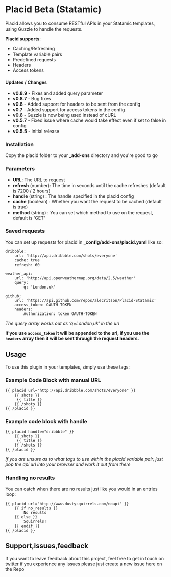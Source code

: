 # Placid Beta (Statamic)

Placid allows you to consume RESTful APIs in your Statamic templates, using Guzzle to handle the requests. 

**Placid supports**:
- Caching/Refreshing
- Template variable pairs
- Predefined requests
- Headers
- Access tokens
 
#### Updates / Changes
- **v0.8.9** - Fixes and added query parameter
- **v0.8.7** - Bug fixes
- **v0.8** - Added support for headers to be sent from the config
- **v0.7** - Added support for access tokens in the config
- **v0.6** - Guzzle is now being used instead of cURL
- **v0.5.7** - Fixed issue where cache would take effect even if set to false in config
- **v0.5.5** - Initial release
	
### Installation
Copy the placid folder to your **_add-ons** directory and you're good to go

### Parameters
- **URL**: The URL to request
- **refresh** (number): The time in seconds until the cache refreshes (default is 7200 / 2 hours)
- **handle** (string) : The handle specified in the placid config
- **cache** (boolean) : Whether you want the request to be cached (default is true)
- **method** (string) : You can set which method to use on the request, default is 'GET' 

### Saved requests
You can set up requests for placid in **_config/add-ons/placid.yaml** like so:

	dribbble:
		url: 'http://api.dribbble.com/shots/everyone'
		cache: true
		refresh: 60

	weather_api:
		url: 'http://api.openweathermap.org/data/2.5/weather'
		query:
			q: 'London,uk'

	github:
		url: 'https://api.github.com/repos/alecritson/Placid-Statamic'
		access_token: OAUTH-TOKEN
		headers:
			Authorization: token OAUTH-TOKEN

*The query array works out as ‘q=London,uk’ in the url*

**If you use `access_token` it will be appended to the url, if you use the `headers` array then it will be sent through the request headers.**
## Usage

To use this plugin in your templates, simply use these tags:

### Example Code Block with manual URL
 
	{{ placid url="http://api.dribbble.com/shots/everyone" }}
		{{ shots }}
		 {{ title }}
		{{ /shots }}
	{{ /placid }}

### Example code block with handle
	{{ placid handle="dribbble" }}
		{{ shots }}
		 {{ title }}
		{{ /shots }}
	{{ /placid }}

*If you are unsure as to what tags to use within the placid variable pair, just pop the api url into your browser and work it out from there*

### Handling no results
You can catch when there are no results just like you would in an entries loop:

	{{ placid url="http://www.dustysquirrels.com/noapi" }}
		{{ if no_results }}
			No results
		{{ else }}
			Squirrels!
		{{ endif }}
	{{ /placid }}

## Support,issues,feedback
If you want to leave feedback about this project, feel free to get in touch on [twitter](http://www.twitter.com/alecritson) if you experience any issues please just create a new issue here on the Repo
